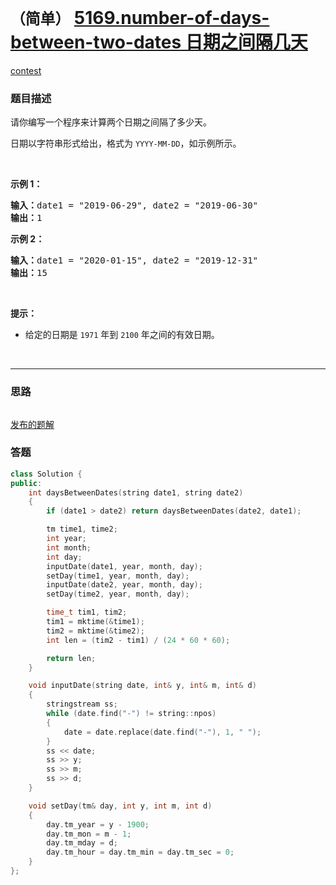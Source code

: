 # `（简单）` [5169.number-of-days-between-two-dates 日期之间隔几天](https://leetcode-cn.com/problems/number-of-days-between-two-dates/)

[contest](https://leetcode-cn.com/contest/weekly-contest-177/problems/number-of-days-between-two-dates/)

### 题目描述
<p>请你编写一个程序来计算两个日期之间隔了多少天。</p>
<p>日期以字符串形式给出，格式为&nbsp;<code>YYYY-MM-DD</code>，如示例所示。</p>
<p>&nbsp;</p>
<p><strong>示例 1：</strong></p>
<pre><strong>输入：</strong>date1 = "2019-06-29", date2 = "2019-06-30"
<strong>输出：</strong>1
</pre>

<p><strong>示例 2：</strong></p>
<pre><strong>输入：</strong>date1 = "2020-01-15", date2 = "2019-12-31"
<strong>输出：</strong>15
</pre>

<p>&nbsp;</p>
<p><strong>提示：</strong></p>
<ul>
	<li>给定的日期是&nbsp;<code>1971</code>&nbsp;年到 <code>2100</code>&nbsp;年之间的有效日期。</li>
</ul>

​            

---
### 思路
```

```

[发布的题解](https://leetcode-cn.com/problems/number-of-days-between-two-dates/solution/5169-by-ikaruga/)

### 答题
``` C++
class Solution {
public:
    int daysBetweenDates(string date1, string date2)
	{
		if (date1 > date2) return daysBetweenDates(date2, date1);

		tm time1, time2;
		int year;
		int month;
		int day;
		inputDate(date1, year, month, day);
		setDay(time1, year, month, day);
		inputDate(date2, year, month, day);
		setDay(time2, year, month, day);

		time_t tim1, tim2;
		tim1 = mktime(&time1);
		tim2 = mktime(&time2);
		int len = (tim2 - tim1) / (24 * 60 * 60);

		return len;
    }

	void inputDate(string date, int& y, int& m, int& d)
	{
		stringstream ss;
		while (date.find("-") != string::npos)
		{
			date = date.replace(date.find("-"), 1, " ");
		}
		ss << date;
		ss >> y;
		ss >> m;
		ss >> d;
	}

	void setDay(tm& day, int y, int m, int d)
	{
		day.tm_year = y - 1900;
		day.tm_mon = m - 1;
		day.tm_mday = d;
		day.tm_hour = day.tm_min = day.tm_sec = 0;
	}
};
```




